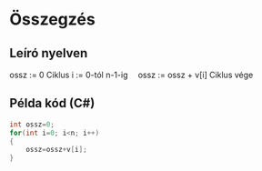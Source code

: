 # Összegzés

## Leíró nyelven

ossz := 0
Ciklus i := 0-tól n-1-ig
&emsp;ossz := ossz + v[i]
Ciklus vége

## Példa kód (C#)

```cs
int ossz=0;
for(int i=0; i<n; i++)
{
    ossz=ossz+v[i];
}
```
